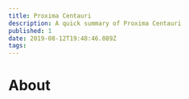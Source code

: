 ```yaml
---
title: Proxima Centauri
description: A quick summary of Proxima Centauri
published: 1
date: 2019-08-12T19:48:46.089Z
tags: 
---
```


# About